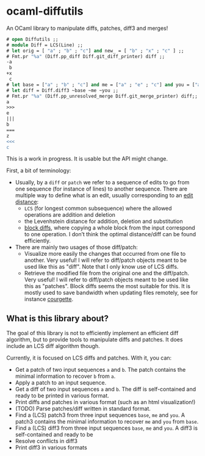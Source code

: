 # ocaml-diffutils

An OCaml library to manipulate diffs, patches, diff3 and merges!

```ocaml
# open Diffutils ;;
# module Diff = LCS(Line) ;;
# let orig = [ "a" ; "b" ; "c"] and new_ = [ "b" ; "x" ; "c" ] ;;
# Fmt.pr "%a" (Diff.pp_diff Diff.git_diff_printer) diff ;;
-a
 b
+x
 c
# let base = ["a" ; "b" ; "c"] and me = ["a" ; "e" ; "c"] and you = ["a" ; "z" ; "c" ] ;;
# let diff = Diff.diff3 ~base ~me ~you ;;
# Fmt.pr "%a" (Diff.pp_unresolved_merge Diff.git_merge_printer) diff;;
a
>>>
e
|||
b
===
z
<<<
c
```

This is a work in progress. It is usable but the API might change.

First, a bit of terminology:

- Usually, by a `diff` or `patch` we refer to a sequence of edits to go from one
  sequence (for instance of lines) to another sequence. There are multiple way
  to define what is an edit, usually corresponding to an [edit
  distance](https://en.wikipedia.org/wiki/Edit_distance):
  - `LCS` (for longest common subsequence) where the allowed operations are
    addition and deletion
  - the Levenhstein distance for addition, deletion and substitution
  - [block diffs](http://www.daemonology.net/bsdiff/), where copying a whole
    block from the input correspond to one operation. I don’t think the optimal
    distance/diff can be found efficiently.
- There are mainly two usages of those diff/patch:
  - Visualize more easily the changes that occurred from one file to another.
    Very useful! I will refer to diff/patch objects meant to be used like this
    as "diff". Note that I only know use of LCS diffs.
  - Retrieve the modified file from the original one and the diff/patch. Very
    useful! I will refer to diff/patch objects meant to be used like this as
    "patches". Block diffs seems the most suitable for this. It is mostly used
    to save bandwidth when updating files remotely, see for instance
    [courgette](https://www.chromium.org/developers/design-documents/software-updates-courgette/).

## What is this library about?

The goal of this library is not to efficiently implement an efficient diff
algorithm, but to provide tools to manipulate diffs and patches. It does include
an LCS diff algorithm though.

Currently, it is focused on LCS diffs and patches. With it, you can:

- Get a patch of two input sequences `a` and `b`. The patch contains the minimal
  information to recover `b` from `a`.
- Apply a patch to an input sequence.
- Get a diff of two input sequences `a` and `b`. The diff is self-contained and
  ready to be printed in various format.
- Print diffs and patches in various format (such as an html visualization!)
- (TODO) Parse patches/diff written in standard format.
- Find a (LCS) patch3 from three input sequences `base`, `me` and `you`. A patch3 contains the minimal information to recover `me` and `you` from `base`.
- Find a (LCS) diff3 from three input sequences `base`, `me` and `you`. A diff3 is self-contained and ready to be
- Resolve conflicts in diff3
- Print diff3 in various formats
